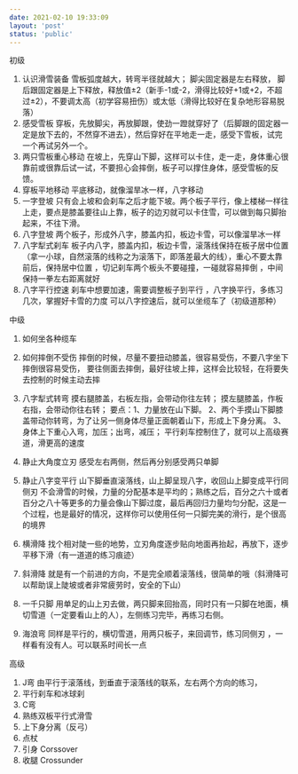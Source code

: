 ```yaml
---
date: 2021-02-10 19:33:09
layout: 'post'
status: 'public'
---
```


初级
1. 认识滑雪装备
雪板弧度越大，转弯半径就越大；
脚尖固定器是左右释放， 脚后跟固定器是上下释放，释放值±2（新手-1或-2，滑得比较好+1或+2，不超过±2），不要调太高（初学容易扭伤）或太低（滑得比较好在复杂地形容易脱落） 
1. 感受雪板
穿板，先放脚尖，再放脚跟，使劲一蹬就穿好了（后脚跟的固定器一定是放下去的，不然穿不进去），然后穿好在平地走一走，感受下雪板，试完一个再试另外一个。
1. 两只雪板重心移动
 在坡上，先穿山下脚，这样可以卡住，走一走，身体重心很靠前或很靠后试一试，不要担心会摔倒，板子可以撑住身体，感受雪板的反馈。
1. 穿板平地移动
平底移动，就像溜旱冰一样，八字移动 
1. 一字登坡
只有会上坡和会刹车之后才能下坡。两个板子平行，像上楼梯一样往上走，要点是膝盖要往山上靠，板子的边刃就可以卡住雪，可以做到每只脚抬起来，不往下滑。
1. 八字登坡
两个板子，形成外八字，膝盖内扣，板边卡雪，可以像溜旱冰一样
1. 八字犁式刹车
板子内八字，膝盖内扣，板边卡雪，滚落线保持在板子居中位置（拿一小球，自然滚落的线称之为滚落下，即落差最大的线），重心不要太靠前后，保持居中位置 ，切记刹车两个板头不要碰撞，一碰就容易摔倒 ，中间保持一拳左右距离就好
1. 八字平行控速
刹车中想要加速，需要调整板子到平行 ，八字换平行，多练习几次，掌握好卡雪的力度
可以八字控速后，就可以坐缆车了（初级道那种）


中级
1. 如何坐各种缆车
2. 如何摔倒不受伤
摔倒的时候，尽量不要扭动膝盖，很容易受伤，不要八字坐下摔倒很容易受伤， 要往侧面去摔倒，最好往坡上摔，这样会比较轻，在将要失去控制的时候主动去摔
4. 八字犁式转弯
摸右腿膝盖，右板左指，会带动你往左转；
摸左腿膝盖，作板右指，会带动你往右转；
要点：1、力量放在山下脚。
2、两个手摸山下脚膝盖带动你转弯，为了让另一侧身体尽量正面朝着山下，形成上下身分离。
3、身体上下重心入弯，加压；出弯，减压；
平行刹车控制住了，就可以上高级赛道，滑更高的速度

1. 静止大角度立刃
感受左右两侧，然后再分别感受两只单脚

3. 静止八字变平行
山下脚垂直滚落线，山上脚呈现八字，收回山上脚变成平行同侧刃
不会滑雪的时候，力量的分配基本是平均的；熟练之后，百分之六十或者百分之八十等更多的力量会像山下脚过度，最后再回归力量均匀分配，这是一个过程，也是最好的情况，这样你可以使用任何一只脚完美的滑行，是个很高的境界
1. 横滑降
找个相对陡一些的地势，立刃角度逐步贴向地面再抬起，再放下，逐步平移下滑（有一道道的练习痕迹）
1. 斜滑降
就是有一个前进的方向，不是完全顺着滚落线，很简单的哦（斜滑降可以帮助误上陡坡或者非常疲劳时，安全的下山）
1. 一千只脚
用单足的山上刃去做，两只脚来回抬高，同时只有一只脚在地面，横切雪道（一定要看山上的人），左侧练习完毕，再练习右侧。
1. 海浪弯
同样是平行的，横切雪道，用两只板子，来回调节，练习同侧刃 ，一样看有没有人。可以联系时间长一点

高级
1. J弯
由平行于滚落线，到垂直于滚落线的联系，左右两个方向的练习，
3. 平行刹车和冰球刹
4. C弯
5. 熟练双板平行式滑雪
6. 上下身分离（反弓）
7. 点杖
8. 引身 Corssover
9. 收腿 Crossunder


